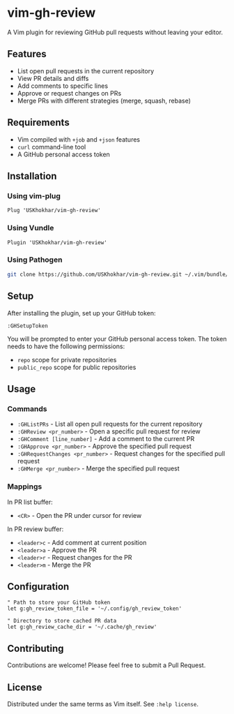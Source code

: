 # vim-gh-review

A Vim plugin for reviewing GitHub pull requests without leaving your editor.

## Features

- List open pull requests in the current repository
- View PR details and diffs
- Add comments to specific lines
- Approve or request changes on PRs
- Merge PRs with different strategies (merge, squash, rebase)

## Requirements

- Vim compiled with `+job` and `+json` features
- `curl` command-line tool
- A GitHub personal access token

## Installation

### Using vim-plug

```vim
Plug 'USKhokhar/vim-gh-review'
```

### Using Vundle

```vim
Plugin 'USKhokhar/vim-gh-review'
```

### Using Pathogen

```bash
git clone https://github.com/USKhokhar/vim-gh-review.git ~/.vim/bundle/vim-gh-review
```

## Setup

After installing the plugin, set up your GitHub token:

```vim
:GHSetupToken
```

You will be prompted to enter your GitHub personal access token. The token needs to have the following permissions:
- `repo` scope for private repositories
- `public_repo` scope for public repositories

## Usage

### Commands

- `:GHListPRs` - List all open pull requests for the current repository
- `:GHReview <pr_number>` - Open a specific pull request for review
- `:GHComment [line_number]` - Add a comment to the current PR
- `:GHApprove <pr_number>` - Approve the specified pull request
- `:GHRequestChanges <pr_number>` - Request changes for the specified pull request
- `:GHMerge <pr_number>` - Merge the specified pull request

### Mappings

In PR list buffer:
- `<CR>` - Open the PR under cursor for review

In PR review buffer:
- `<leader>c` - Add comment at current position
- `<leader>a` - Approve the PR
- `<leader>r` - Request changes for the PR
- `<leader>m` - Merge the PR

## Configuration

```vim
" Path to store your GitHub token
let g:gh_review_token_file = '~/.config/gh_review_token'

" Directory to store cached PR data
let g:gh_review_cache_dir = '~/.cache/gh_review'
```

## Contributing

Contributions are welcome! Please feel free to submit a Pull Request.

## License

Distributed under the same terms as Vim itself. See `:help license`.

